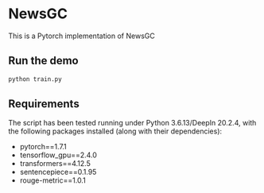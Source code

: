 # NewsGC

This is a Pytorch implementation of NewsGC

## Run the demo

```python
python train.py
```

## Requirements

The script has been tested running under Python 3.6.13/DeepIn 20.2.4, with the following packages installed (along with their dependencies):

- pytorch==1.7.1
- tensorflow_gpu==2.4.0
- transformers==4.12.5
- sentencepiece==0.1.95
- rouge-metric==1.0.1

